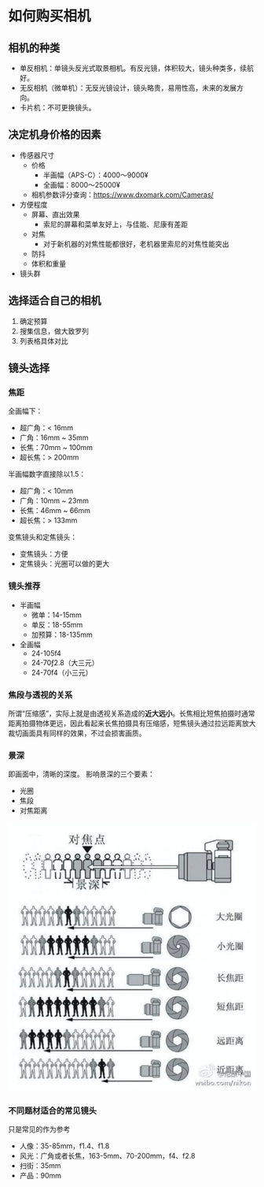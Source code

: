 # 如何购买相机

## 相机的种类

- 单反相机：单镜头反光式取景相机。有反光镜，体积较大，镜头种类多，续航好。
- 无反相机（微单机）：无反光镜设计，镜头略贵，易用性高，未来的发展方向。
- 卡片机：不可更换镜头。

## 决定机身价格的因素

- 传感器尺寸
  - 价格
    - 半画幅（APS-C）：4000～9000¥
    - 全画幅：8000～25000¥
  - 相机参数评分查询：https://www.dxomark.com/Cameras/
- 方便程度
  - 屏幕、直出效果
    - 索尼的屏幕和菜单友好上，与佳能、尼康有差距
  - 对焦
    - 对于新机器的对焦性能都很好，老机器里索尼的对焦性能突出
  - 防抖
  - 体积和重量
- 镜头群

## 选择适合自己的相机

1. 确定预算
2. 搜集信息，做大致罗列
3. 列表格具体对比

## 镜头选择

### 焦距

全画幅下：

- 超广角：< 16mm
- 广角：16mm ~ 35mm
- 长焦：70mm ~ 100mm
- 超长焦：> 200mm

半画幅数字直接除以1.5：

- 超广角：< 10mm
- 广角：10mm ~ 23mm
- 长焦：46mm ~ 66mm
- 超长焦：> 133mm

变焦镜头和定焦镜头：

- 变焦镜头：方便
- 定焦镜头：光圈可以做的更大

### 镜头推荐

- 半画幅
  - 微单：14-15mm
  - 单反：18-55mm
  - 加预算：18-135mm
- 全画幅
  - 24-105f4
  - 24-70ƒ2.8（大三元）
  - 24-70f4（小三元）

### 焦段与透视的关系

所谓“压缩感”，实际上就是由透视关系造成的**近大远小**。长焦相比短焦拍摄时通常距离拍摄物体更远，因此看起来长焦拍摄具有压缩感，短焦镜头通过拉远距离放大裁切画面具有同样的效果，不过会损害画质。

### 景深

即画面中，清晰的深度。
影响景深的三个要素：

- 光圈
- 焦段
- 对焦距离

![depthOfField](assets/depthOfField.png)

### 不同题材适合的常见镜头

只是常见的作为参考

- 人像：35-85mm，f1.4、f1.8
- 风光：广角或者长焦，163-5mm、70-200mm，f4、f2.8
- 扫街：35mm
- 产品：90mm
